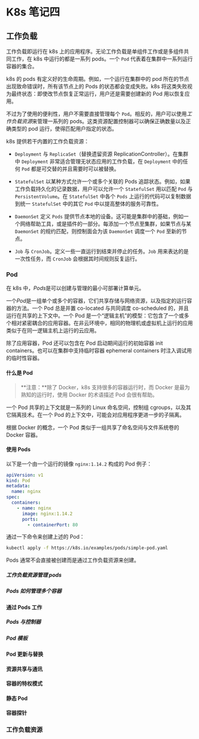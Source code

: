 # K8s 笔记四

## 工作负载

工作负载即运行在 k8s 上的应用程序。无论工作负载是单组件工作或是多组件共同工作，在 k8s 中运行的都是一系列 pods。一个 `Pod` 代表着在集群中一系列运行容器的集合。

k8s 的 pods 有定义好的生命周期。例如，一个运行在集群中的 pod 所在的节点出现致命错误时，所有该节点上的 Pods 的状态都会变成失败。k8s 将这类失败视为最终状态：即使改节点恢复正常运行，用户还是需要创建新的 Pod 用以恢复应用。

不过为了使用的便利性，用户不需要直接管理每个 `Pod`。相反的，用户可以使用*工作负载资源*来管理一系列的 pods。这类资源配置控制器可以确保正确数量以及正确类型的 pod 运行，使得匹配用户指定的状态。

k8s 提供若干内置的工作负载资源：

- `Deployment` 与 `ReplicaSet`（替换遗留资源 ReplicationController）。在集群中 `Deployment` 非常适合管理无状态应用的工作负载，在 `Deployment` 中的任何 `Pod` 都是可交替的并且需要时可以被替换。

- `StatefulSet` 以某种方式允许一个或多个关联的 Pods 追踪状态。例如，如果工作负载持久化的记录数据，用户可以允许一个 `StatefulSet` 用以匹配 `Pod` 与 `PersistentVolume`。在 `StatefulSet` 中各个 `Pods` 上运行的代码可以复制数据到统一 `StatefulSet` 中的其它 `Pod` 中以提高整体的服务可靠性。

- `DaemonSet` 定义 `Pods` 提供节点本地的设备。这可能是集群中的基础，例如一个网络帮助工具，或是插件的一部分。每添加一个节点至集群，如果节点与某 `DaemonSet` 的规约匹配，则控制面会为该 `DaemonSet` 调度一个 `Pod` 至新的节点。

- `Job` 与 `CronJob`。定义一些一直运行到结束并停止的任务。`Job` 用来表达的是一次性任务，而 `CronJob` 会根据其时间规则反复运行。

### Pod

在 k8s 中，*Pods*是可以创建与管理的最小可部署计算单元。

一个*Pod*是一组单个或多个的容器，它们共享存储与网络资源，以及指定的运行容器的方法。一个 Pod 总是并置 co-located 与共同调度 co-scheduled 的，并且运行在共享的上下文中。一个 Pod 是一个“逻辑主机”的模型：它包含了一个或多个相对紧密耦合的应用容器。在非云环境中，相同的物理机或虚拟机上运行的应用类似于在同一逻辑主机上运行的云应用。

除了应用容器，Pod 还可以包含在 Pod 启动期间运行的初始容器 init containers。也可以在集群中支持临时容器 ephemeral containers 时注入调试用的临时性容器。

<!-- #### Pod 生命周期
#### 初始化容器
#### 干扰
#### 临时容器
#### Downward API -->

#### 什么是 Pod

> **注意：**除了 Docker，k8s 支持很多的容器运行时，而 Docker 是最为熟知的运行时，使用 Docker 的术语描述 Pod 会很有帮助。

一个 Pod 共享的上下文就是一系列的 Linux 命名空间，控制组 cgroups，以及其它隔离技术。在一个 Pod 的上下文中，可能会对应用程序更进一步的子隔离。

根据 Docker 的概念，一个 Pod 类似于一组共享了命名空间与文件系统卷的 Docker 容器。

#### 使用 Pods

以下是一个由一个运行的镜像 `nginx:1.14.2` 构成的 Pod 例子：

```yaml
apiVersion: v1
kind: Pod
metadata:
  name: nginx
spec:
  containers:
    - name: nginx
      image: nginx:1.14.2
      ports:
        - containerPort: 80
```

通过一下命令来创建上述的 Pod：

```sh
kubectl apply -f https://k8s.io/examples/pods/simple-pod.yaml
```

Pods 通常不会直接被创建而是通过工作负载资源来创建。

##### 工作负载资源管理 pods

##### Pods 如何管理多个容器

#### 通过 Pods 工作

##### Pods 与控制器

##### Pod 模板

#### Pod 更新与替换

#### 资源共享与通讯

#### 容器的特权模式

#### 静态 Pod

#### 容器探针

### 工作负载资源

<!-- #### Deployments
#### ReplicaSet
#### StatefulSets
#### DaemonSet
#### Jobs
#### 已完成 Jobs 的自动清理
#### CronJob
#### ReplicationController -->
